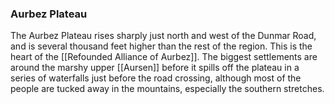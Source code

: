 ### Aurbez Plateau

The Aurbez Plateau rises sharply just north and west of the Dunmar Road, and is several thousand feet higher than the rest of the region. This is the heart of the [[Refounded Alliance of Aurbez]]. The biggest settlements are around the marshy upper [[Aursen]] before it spills off the plateau in a series of waterfalls just before the road crossing, although most of the people are tucked away in the mountains, especially the southern stretches.